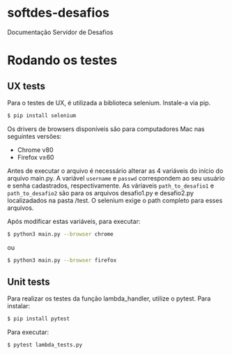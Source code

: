 # softdes-desafios
Documentação Servidor de Desafios

# Rodando os testes

## UX tests
Para o testes de UX, é utilizada a biblioteca selenium. Instale-a via pip.

```bash
$ pip install selenium
```

Os drivers de browsers disponíveis são para computadores Mac nas seguintes versões:
* Chrome v80
* Firefox v≥60

Antes de executar o arquivo é necessário alterar as 4 variáveis do início do arquivo main.py.
A variável <code>username</code> e <code>passwd</code> correspondem ao seu usuário e senha cadastrados,
respectivamente. As váriaveis <code>path_to_desafio1</code> e <code>path_to_desafio2</code> são para 
os arquivos desafio1.py e desafio2.py localizadados na pasta /test. O selenium exige o path completo para 
esses arquivos.

Após modificar estas variáveis, para executar:
```bash
$ python3 main.py --browser chrome
```
ou 
```bash
$ python3 main.py --browser firefox
```

## Unit tests
Para realizar os testes da função lambda_handler, utilize o pytest. Para instalar: 
```bash
$ pip install pytest
```
Para executar: 
```bash
$ pytest lambda_tests.py
```